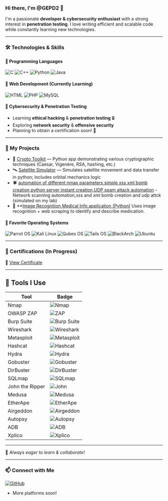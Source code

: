 ### Hi there, I'm @GEPD2 👋

I'm a passionate **developer & cybersecurity enthusiast** with a strong interest in **penetration testing**. I love writing efficient and scalable code while constantly learning new technologies. 

---
### 🛠️ Technologies & Skills

#### 🔹 Programming Languages
![C](https://img.shields.io/badge/C-00599C?style=for-the-badge&logo=c&logoColor=white)
![C++](https://img.shields.io/badge/C++-00599C?style=for-the-badge&logo=c%2B%2B&logoColor=white)
![Python](https://img.shields.io/badge/Python-3776AB?style=for-the-badge&logo=python&logoColor=white)
![Java](https://img.shields.io/badge/Java-007396?style=for-the-badge&logo=java&logoColor=white)

#### 🔹 Web Development (Currently Learning)
![HTML](https://img.shields.io/badge/HTML5-E34F26?style=for-the-badge&logo=html5&logoColor=white)
![PHP](https://img.shields.io/badge/PHP-777BB4?style=for-the-badge&logo=php&logoColor=white)
![MySQL](https://img.shields.io/badge/MySQL-4479A1?style=for-the-badge&logo=mysql&logoColor=white)

#### 🔹 Cybersecurity & Penetration Testing
- Learning **ethical hacking** & **penetration testing** 🔒
- Exploring **network security** & **offensive security**
- Planning to obtain a certification soon! 🎯

---
### 📂 My Projects

- 🔐 [Crypto Toolkit](https://github.com/GEPD2/encryption_app) — Python app demonstrating various cryptographic techniques (Caesar, Vigenère, RSA, hashing, etc.)  
- 🛰️ [Satellite Simulator](https://github.com/GEPD2/satellite_simulation) — Simulates satellite movement and data transfer in python; includes orbital mechanics logic  
- 🕷️ [automation of different nmap parameters,simple xss,xml bomb creation,python server instant creation,UDP spam attack automation](https://github.com/GEPD2/automation_tool) - Network scanning automation,xss and xml bomb creation and udp attck (simulated on my lab)
- 🧪 **[Image Recognition Medical Info application (Python)](https://github.com/GEPD2/project_python_2)  Uses image recognition + web scraping to identify and describe medication.


#### 🔹 Favorite Operating Systems
![Parrot OS](https://img.shields.io/badge/Parrot%20OS-0D9D58?style=for-the-badge&logo=parrotos&logoColor=white)
![Kali Linux](https://img.shields.io/badge/Kali%20Linux-268BEE?style=for-the-badge&logo=kalilinux&logoColor=white)
![Qubes OS](https://img.shields.io/badge/Qubes%20OS-3874D8?style=for-the-badge&logo=qubesos&logoColor=white)
![Tails OS](https://img.shields.io/badge/Tails%20OS-56347C?style=for-the-badge&logo=tails&logoColor=white)
![BlackArch](https://img.shields.io/badge/BlackArch-222222?style=for-the-badge&logo=archlinux&logoColor=white)
![Ubuntu](https://img.shields.io/badge/Ubuntu-E95420?style=for-the-badge&logo=ubuntu&logoColor=white)

---
### 📜 Certifications (In Progress)
📄 [View Certificate](https://tryhackme-certificates.s3-eu-west-1.amazonaws.com/THM-NVMVKGJIWA.pdf)

---
## 🧰 Tools I Use

| Tool | Badge |
|------|-------|
| Nmap | ![Nmap](https://img.shields.io/badge/Nmap-4F8A10?style=for-the-badge&logo=gnometerminal&logoColor=white) |
| OWASP ZAP | ![ZAP](https://img.shields.io/badge/OWASP%20ZAP-000000?style=for-the-badge&logo=owasp&logoColor=white) |
| Burp Suite | ![Burp Suite](https://img.shields.io/badge/Burp%20Suite-ff6600?style=for-the-badge&logo=burpsuite&logoColor=white) |
| Wireshark | ![Wireshark](https://img.shields.io/badge/Wireshark-1679A7?style=for-the-badge&logo=wireshark&logoColor=white) |
| Metasploit | ![Metasploit](https://img.shields.io/badge/Metasploit-4A90E2?style=for-the-badge&logo=metasploit&logoColor=white) |
| Hashcat | ![Hashcat](https://img.shields.io/badge/Hashcat-5E2750?style=for-the-badge&logoColor=white) |
| Hydra | ![Hydra](https://img.shields.io/badge/Hydra-34495E?style=for-the-badge&logoColor=white) |
| Gobuster | ![Gobuster](https://img.shields.io/badge/Gobuster-F39C12?style=for-the-badge&logoColor=white) |
| DirBuster | ![DirBuster](https://img.shields.io/badge/DirBuster-8E44AD?style=for-the-badge&logoColor=white) |
| SQLmap | ![SQLmap](https://img.shields.io/badge/SQLmap-C0392B?style=for-the-badge&logoColor=white) |
| John the Ripper | ![John](https://img.shields.io/badge/John%20The%20Ripper-000000?style=for-the-badge&logo=hackthebox&logoColor=white) |
| Medusa | ![Medusa](https://img.shields.io/badge/Medusa-17202A?style=for-the-badge&logoColor=white) |
| EtherApe | ![EtherApe](https://img.shields.io/badge/EtherApe-2ECC71?style=for-the-badge&logoColor=white) |
| Airgeddon | ![Airgeddon](https://img.shields.io/badge/Airgeddon-7F8C8D?style=for-the-badge&logoColor=white) |
| Autopsy | ![Autopsy](https://img.shields.io/badge/Autopsy-2980B9?style=for-the-badge&logoColor=white) |
| ADB | ![ADB](https://img.shields.io/badge/ADB-3DDC84?style=for-the-badge&logo=android&logoColor=white) |
| Xplico | ![Xplico](https://img.shields.io/badge/Xplico-222222?style=for-the-badge&logoColor=white) |

---

🚀 *Always eager to learn & collaborate!*

---
### 📫 Connect with Me
[![GitHub](https://img.shields.io/badge/GitHub-%2312100E.svg?style=for-the-badge&logo=github&logoColor=white)](https://github.com/GEPD2)
- More platforms soon!


<!---
GEPD2/GEPD2 is a ✨ special ✨ repository because its `README.md` (this file) appears on your GitHub profile.
You can click the Preview link to take a look at your changes.
--->
